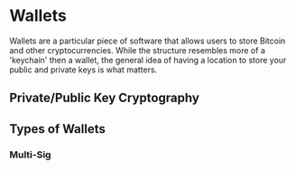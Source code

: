 # Wallets
Wallets are a particular piece of software that allows users to store Bitcoin and other cryptocurrencies. While the structure resembles more of a 'keychain' then a wallet, the general idea of having a location to store your public and private keys is what matters. 

## Private/Public Key Cryptography
## Types of Wallets
### Multi-Sig
###
